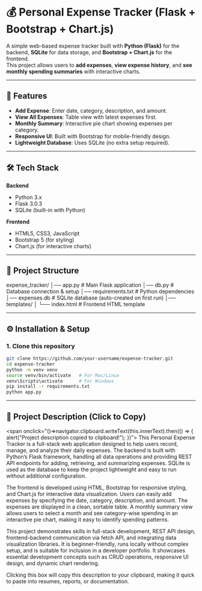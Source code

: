# 💰 Personal Expense Tracker (Flask + Bootstrap + Chart.js)

A simple web-based expense tracker built with **Python (Flask)** for the backend, **SQLite** for data storage, and **Bootstrap + Chart.js** for the frontend.  
This project allows users to **add expenses**, **view expense history**, and **see monthly spending summaries** with interactive charts.

---

## 🚀 Features
- **Add Expense**: Enter date, category, description, and amount.
- **View All Expenses**: Table view with latest expenses first.
- **Monthly Summary**: Interactive pie chart showing expenses per category.
- **Responsive UI**: Built with Bootstrap for mobile-friendly design.
- **Lightweight Database**: Uses SQLite (no extra setup required).

---

## 🛠 Tech Stack
**Backend**  
- Python 3.x  
- Flask 3.0.3  
- SQLite (built-in with Python)  

**Frontend**  
- HTML5, CSS3, JavaScript  
- Bootstrap 5 (for styling)  
- Chart.js (for interactive charts)  

---

## 📂 Project Structure
expense_tracker/
│── app.py # Main Flask application
│── db.py # Database connection & setup
│── requirements.txt # Python dependencies
│── expenses.db # SQLite database (auto-created on first run)
│── templates/
│ └── index.html # Frontend HTML template

---

## ⚙️ Installation & Setup

### 1. Clone this repository
```bash
git clone https://github.com/your-username/expense-tracker.git
cd expense-tracker
python -m venv venv
source venv/bin/activate   # For Mac/Linux
venv\Scripts\activate      # For Windows
pip install -r requirements.txt
python app.py
```
---

## 📄 Project Description (Click to Copy)
<span onclick="()=>navigator.clipboard.writeText(this.innerText).then(() => { alert("Project description copied to clipboard!"); })">
This Personal Expense Tracker is a full-stack web application designed to help users record, manage, and analyze their daily expenses. The backend is built with Python’s Flask framework, handling all data operations and providing REST API endpoints for adding, retrieving, and summarizing expenses. SQLite is used as the database to keep the project lightweight and easy to run without additional configuration.

The frontend is developed using HTML, Bootstrap for responsive styling, and Chart.js for interactive data visualization. Users can easily add expenses by specifying the date, category, description, and amount. The expenses are displayed in a clean, sortable table. A monthly summary view allows users to select a month and see category-wise spending in an interactive pie chart, making it easy to identify spending patterns.

This project demonstrates skills in full-stack development, REST API design, frontend-backend communication via fetch API, and integrating data visualization libraries. It is beginner-friendly, runs locally without complex setup, and is suitable for inclusion in a developer portfolio. It showcases essential development concepts such as CRUD operations, responsive UI design, and dynamic chart rendering.

Clicking this box will copy this description to your clipboard, making it quick to paste into resumes, reports, or documentation.
</span>




